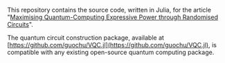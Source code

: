 This repository contains the source code, written in Julia, for the article "[Maximising Quantum-Computing Expressive Power through Randomised Circuits](https://arxiv.org/abs/2312.01947)". 

The quantum circuit construction package, available at [https://github.com/guochu/VQC.jl](https://github.com/guochu/VQC.jl), is compatible with any existing open-source quantum computing package.
